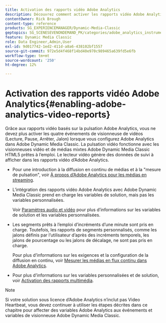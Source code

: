 ```yaml
---
title: Activation des rapports vidéo Adobe Analytics
description: Découvrez comment activer les rapports vidéo Adobe Analytics dans Adobe Dynamic Media Classic.
contentOwner: Rick Brough
content-type: reference
products: SG_EXPERIENCEMANAGER/Dynamic-Media-Classic
geptopics: SG_SCENESEVENONDEMAND_PK/categories/adobe_analytics_instrumentation_kit
feature: Dynamic Media Classic
role: Data Engineer,Admin,User
exl-id: 9d017742-1ed2-411d-a8a6-438102bf1557
source-git-commit: 972e5d4f468f14bd40e970c989465a639fd5e6fb
workflow-type: tm+mt
source-wordcount: '250'
ht-degree: 12%

---
```


# Activation des rapports vidéo Adobe Analytics{#enabling-adobe-analytics-video-reports}

Grâce aux rapports vidéo basés sur la pulsation Adobe Analytics, vous ne devez plus activer les quatre événements de visionneuse de vidéos (Lecture, Pause, Arrêter, Jalon) lorsque vous configurez Adobe Analytics dans Adobe Dynamic Media Classic. La pulsation vidéo fonctionne avec les visionneuses vidéo et de médias mixtes Adobe Dynamic Media Classic HTML5 prêtes à l’emploi. Le lecteur vidéo génère des données de suivi à afficher dans les rapports vidéo d’Adobe Analytics.

* Pour une introduction à la diffusion en continu de médias et à la &quot;mesure de pulsation&quot;, voir [À propos d’Adobe Analytics pour les médias en streaming](https://experienceleague.adobe.com/docs/media-analytics/using/media-overview.html#about-adobe-analytics-for-streaming-media).

* L’intégration des rapports vidéo Adobe Analytics avec Adobe Dynamic Media Classic prend en charge les variables de solution, mais pas les variables personnalisées.

   Voir [Paramètres audio et vidéo](https://experienceleague.adobe.com/docs/media-analytics/using/implementation/variables/audio-video-parameters.html) pour plus d’informations sur les variables de solution et les variables personnalisées.

* Les segments prêts à l’emploi d’incréments d’une minute sont pris en charge. Toutefois, les rapports de segments personnalisés, comme les jalons définis par l’utilisateur d’après des incréments temporels, les jalons de pourcentage ou les jalons de décalage, ne sont pas pris en charge.

   Pour plus d’informations sur les exigences et la configuration de la diffusion en continu, voir [Mesurer les médias en flux continu dans Adobe Analytics](https://experienceleague.adobe.com/docs/media-analytics/using/media-overview.html).

* Pour plus d’informations sur les variables personnalisées et de solution, voir [Activation des rapports multimédia](https://experienceleague.adobe.com/docs/media-analytics/using/media-reports/media-reports-enable.html?lang=en#media-reports).

>[!NOTE]
>
>Si votre solution sous licence d’Adobe Analytics n’inclut pas Video Heartbeat, vous devez continuer à utiliser les étapes décrites dans ce chapitre pour affecter des variables Adobe Analytics aux événements et variables de visionneuse Adobe Dynamic Media Classic.
